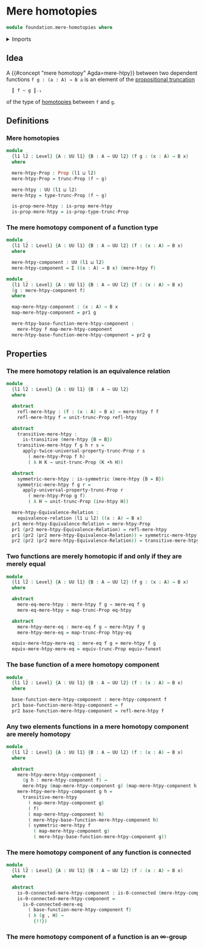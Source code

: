 # Mere homotopies

```agda
module foundation.mere-homotopies where
```

<details><summary>Imports</summary>

```agda
open import foundation.0-connected-types
open import foundation.binary-relations
open import foundation.dependent-pair-types
open import foundation.equivalence-relations
open import foundation.equivalences
open import foundation.function-extensionality
open import foundation.functoriality-propositional-truncation
open import foundation.homotopies
open import foundation-core.mere-equality
open import foundation.propositional-truncations
open import foundation.propositions
open import foundation.universe-levels
```

</details>

## Idea

A {{#concept "mere homotopy" Agda=mere-htpy}} between two dependent functions
`f g : (a : A) → B a` is an element of the
[propositional truncation](foundation.propositional-truncations.md)

```text
  ║ f ~ g ║₋₁
```

of the type of [homotopies](foundation-core.homotopies.md) between `f` and `g`.

## Definitions

### Mere homotopies

```agda
module _
  {l1 l2 : Level} {A : UU l1} {B : A → UU l2} (f g : (x : A) → B x)
  where

  mere-htpy-Prop : Prop (l1 ⊔ l2)
  mere-htpy-Prop = trunc-Prop (f ~ g)

  mere-htpy : UU (l1 ⊔ l2)
  mere-htpy = type-trunc-Prop (f ~ g)

  is-prop-mere-htpy : is-prop mere-htpy
  is-prop-mere-htpy = is-prop-type-trunc-Prop
```

### The mere homotopy component of a function type

```agda
module _
  {l1 l2 : Level} {A : UU l1} {B : A → UU l2} (f : (x : A) → B x)
  where

  mere-htpy-component : UU (l1 ⊔ l2)
  mere-htpy-component = Σ ((x : A) → B x) (mere-htpy f)

module _
  {l1 l2 : Level} {A : UU l1} {B : A → UU l2} {f : (x : A) → B x}
  (g : mere-htpy-component f)
  where

  map-mere-htpy-component : (x : A) → B x
  map-mere-htpy-component = pr1 g

  mere-htpy-base-function-mere-htpy-component :
    mere-htpy f map-mere-htpy-component
  mere-htpy-base-function-mere-htpy-component = pr2 g
```

## Properties

### The mere homotopy relation is an equivalence relation

```agda
module _
  {l1 l2 : Level} {A : UU l1} {B : A → UU l2}
  where

  abstract
    refl-mere-htpy : (f : (x : A) → B x) → mere-htpy f f
    refl-mere-htpy f = unit-trunc-Prop refl-htpy

  abstract
    transitive-mere-htpy :
      is-transitive (mere-htpy {B = B})
    transitive-mere-htpy f g h r s =
      apply-twice-universal-property-trunc-Prop r s
        ( mere-htpy-Prop f h)
        ( λ H K → unit-trunc-Prop (K ∙h H))

  abstract
    symmetric-mere-htpy : is-symmetric (mere-htpy {B = B})
    symmetric-mere-htpy f g r =
      apply-universal-property-trunc-Prop r
        ( mere-htpy-Prop g f)
        ( λ H → unit-trunc-Prop (inv-htpy H))

  mere-htpy-Equivalence-Relation :
    equivalence-relation (l1 ⊔ l2) ((x : A) → B x)
  pr1 mere-htpy-Equivalence-Relation = mere-htpy-Prop
  pr1 (pr2 mere-htpy-Equivalence-Relation) = refl-mere-htpy
  pr1 (pr2 (pr2 mere-htpy-Equivalence-Relation)) = symmetric-mere-htpy
  pr2 (pr2 (pr2 mere-htpy-Equivalence-Relation)) = transitive-mere-htpy
```

### Two functions are merely homotopic if and only if they are merely equal

```agda
module _
  {l1 l2 : Level} {A : UU l1} {B : A → UU l2} (f g : (x : A) → B x)
  where

  abstract
    mere-eq-mere-htpy : mere-htpy f g → mere-eq f g
    mere-eq-mere-htpy = map-trunc-Prop eq-htpy

  abstract
    mere-htpy-mere-eq : mere-eq f g → mere-htpy f g
    mere-htpy-mere-eq = map-trunc-Prop htpy-eq

  equiv-mere-htpy-mere-eq : mere-eq f g ≃ mere-htpy f g
  equiv-mere-htpy-mere-eq = equiv-trunc-Prop equiv-funext
```

### The base function of a mere homotopy component

```agda
module _
  {l1 l2 : Level} {A : UU l1} {B : A → UU l2} (f : (x : A) → B x)
  where

  base-function-mere-htpy-component : mere-htpy-component f
  pr1 base-function-mere-htpy-component = f
  pr2 base-function-mere-htpy-component = refl-mere-htpy f
```

### Any two elements functions in a mere homotopy component are merely homotopy

```agda
module _
  {l1 l2 : Level} {A : UU l1} {B : A → UU l2} (f : (x : A) → B x)
  where

  abstract
    mere-htpy-mere-htpy-component :
      (g h : mere-htpy-component f) →
      mere-htpy (map-mere-htpy-component g) (map-mere-htpy-component h)
    mere-htpy-mere-htpy-component g h =
      transitive-mere-htpy
        ( map-mere-htpy-component g)
        ( f)
        ( map-mere-htpy-component h)
        ( mere-htpy-base-function-mere-htpy-component h)
        ( symmetric-mere-htpy f
          ( map-mere-htpy-component g)
          ( mere-htpy-base-function-mere-htpy-component g))
```

### The mere homotopy component of any function is connected

```agda
module _
  {l1 l2 : Level} {A : UU l1} {B : A → UU l2} (f : (x : A) → B x)
  where

  abstract
    is-0-connected-mere-htpy-component : is-0-connected (mere-htpy-component f)
    is-0-connected-mere-htpy-component =
      is-0-connected-mere-eq
        ( base-function-mere-htpy-component f)
        ( λ (g , H) →
          {!!})
```

### The mere homotopy component of a function is an ∞-group
